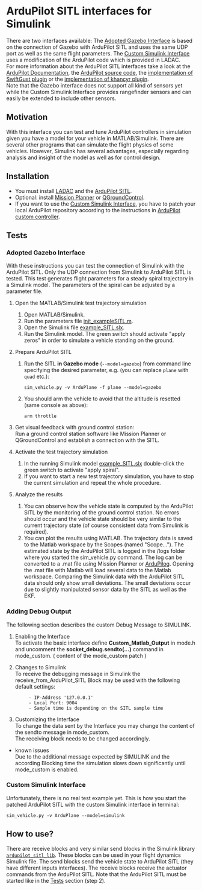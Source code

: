 # ArduPilot SITL interfaces for Simulink

There are two interfaces available:
The [Adopted Gazebo Interface](#adopted-gazebo-interface) is based on the connection of Gazebo with ArduPilot SITL and uses the same UDP port as well as the same flight parameters.
The [Custom Simulink Interface](#custom-simulink-interface) uses a modification of the ArduPilot code which is provided in LADAC.  
For more information about the ArduPilot SITL interfaces take a look at the 
[ArduPilot Documentation](https://ardupilot.org/dev/docs/sitl-with-gazebo.html), 
the [ArduPilot source code](https://github.com/ArduPilot/ardupilot/blob/master/libraries/SITL/SIM_Gazebo.h),
the [implementation of SwiftGust plugin](https://github.com/SwiftGust/ardupilot_gazebo)
or the [implementation of khancyr plugin](https://github.com/khancyr/ardupilot_gazebo).  
Note that the Gazebo interface does not support all kind of sensors yet while the Custom Simulink Interface provides rangefinder sensors and can easily be extended to include other sensors.


## Motivation

With this interface you can test and tune ArduPilot controllers in simulation given you have a model for your vehicle in MATLAB/Simulink.
There are several other programs that can simulate the flight physics of some vehicles.
However, Simulink has several advantages, especially regarding analysis and insight of the model as well as for control design.


## Installation

- You must install [LADAC](https://github.com/iff-gsc/LADAC#readme) and the [ArduPilot SITL](https://ardupilot.org/dev/docs/SITL-setup-landingpage.html).  
- Optional: install [Mission Planner](https://ardupilot.org/planner/) or [QGroundControl](http://qgroundcontrol.com/).  
- If you want to use the [Custom Simulink Interface](#custom-simulink-interface), you have to patch your local ArduPilot repository according to the instructions in [ArduPilot custom controller](../ArduPilot_custom_controller#readme). 


## Tests

### Adopted Gazebo Interface

With these instructions you can test the connection of Simulink with the ArduPilot SITL.
Only the UDP connection from Simulink to ArduPilot SITL is tested.
This test generates flight parameters for a steady spiral trajectory in a Simulink model.
The parameters of the spiral can be adjusted by a parameter file.

1. Open the MATLAB/Simulink test trajectory simulation
   1. Open MATLAB/Simulink.
   2. Run the parameters file [init_exampleSITL.m](/utilities/interfaces_external_programs/ArduPilot_SITL/init_exampleSITL.m).
   3. Open the Simulink file [example_SITL.slx](/utilities/interfaces_external_programs/ArduPilot_SITL/example_SITL.slx).
   4. Run the Simulink model. The green switch should activate "apply zeros"
        in order to simulate a vehicle standing on the ground.

2. Prepare ArduPilot SITL
   1. Run the SITL **in Gazebo mode** (`--model=gazebo`) from command line specifying the desired parameter, e.g. (you can replace `plane` with `quad` etc.):
      ``````
      sim_vehicle.py -v ArduPlane -f plane --model=gazebo
      ``````
   2. You should arm the vehicle to avoid that the altitude is resetted (same console as above):
      ``````
      arm throttle
      ``````

3. Get visual feedback with ground control station:  
   Run a ground control station software like Mission Planner or QGroundControl
        and establish a connection with the SITL.

4. Activate the test trajectory simulation
   1. In the running Simulink model [example_SITL.slx](/utilities/interfaces_external_programs/ArduPilot_SITL/example_SITL.slx) double-click the green switch
        to activate "apply spiral".
   2. If you want to start a new test trajectory simulation, you have to stop the
        current simulation and repeat the whole procedure.

5. Analyze the results
   1. You can observe how the vehicle state is computed by the ArduPilot SITL
        by the monitoring of the ground control station. No errors should occur
        and the vehicle state should be very similar to the current trajectory
        state (of course consistent data from Simulink is required).
   2. You can plot the results using MATLAB. The trajectory data is saved to
        the Matlab workspace by the Scopes (named "Scope..."). The estimated
        state by the ArduPilot SITL is logged in the /logs folder where you started
        the sim_vehicle.py command. The log can be converted to a .mat file using
        Mission Planner or [ArduPilog](https://github.com/Georacer/ardupilog). Opening the .mat file with Matlab will load several
        data to the Matlab workspace. Comparing the Simulink data with the ArduPilot
        SITL data should only show small deviations. The small deviations occur
        due to slightly manipulated sensor data by the SITL as well as the EKF.


### Adding Debug Output

The following section describes the custom Debug Message to SIMULINK.
    
    
1. Enabling the Interface\
        To activate the basic interface define
           **Custom_Matlab_Output**
        in mode.h and uncomment the 
            **socket_debug.sendto(...)**
        command in mode_custom. ( content of the mode_custom patch )

2. Changes to Simulink\
        To receive the debugging message in Simulink the receive_from_ArduPilot_SITL Block may be used 
        with the following default settings:

            - IP-Address '127.0.0.1'
            - Local Port: 9004
            - Sample time is depending on the SITL sample time
        

3. Customizing the Interface\
        To change the data sent by the Interface you may change the content of the sendto message in mode_custom.  
        The receiving block needs to be changed accordingly.
    
* known issues\
      Due to the additional message expected by SIMULINK and the according Blocking time the simulation slows down significantly until mode_custom is enabled. 
        


### Custom Simulink Interface

Unfortunately, there is no real test example yet.
This is how you start the patched ArduPilot SITL with the custom Simulink interface in terminal:
```
sim_vehicle.py -v ArduPlane --model=simulink
```


## How to use?

There are receive blocks and very similar send blocks in the Simulink library [`ardupilot_sitl_lib`](ardupilot_sitl_lib.slx).
These blocks can be used in your flight dynamics Simulink file.
The send blocks send the vehicle state to ArduPilot SITL (they have different inputs interfaces).
The receive blocks receive the actuator commands from the ArduPilot SITL.
Note that the ArduPilot SITL must be started like in the [Tests](#tests) section (step 2).

